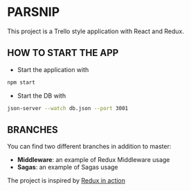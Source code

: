 # PARSNIP
This project is a Trello style application with React and Redux.

## HOW TO START THE APP
* Start the application with 
```sh
npm start
```
* Start the DB with 
```sh
json-server --watch db.json --port 3001
```

## BRANCHES
You can find two different branches in addition to master:
* **Middleware**: an example of Redux Middleware usage
* **Sagas**: an example of Sagas usage

The project is inspired by [Redux in action](https://www.manning.com/books/redux-in-action)